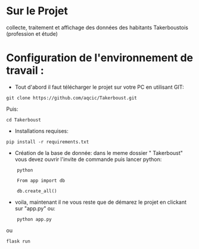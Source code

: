 # Sur le Projet
collecte, traitement et affichage des données des habitants Takerboustois (profession et étude)

# Configuration de l'environnement de travail :
- Tout d'abord il faut télécharger le projet sur votre PC en utilisant GIT: 
```
git clone https://github.com/aqcic/Takerboust.git
```
Puis: 

```
cd Takerboust
```
- Installations requises: 

```
pip install -r requirements.txt
```

- Création de la base de donnée: 
  dans le meme dossier " Takerboust" vous devez ouvrir l'invite de commande puis lancer python: 

```
	python
```
```
	From app import db
```
```
	db.create_all()
```
- voila, maintenant il ne vous reste que de démarez le projet en clickant sur "app.py" ou: 
```
	python app.py
```
ou 

```
flask run
```

